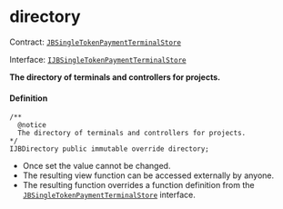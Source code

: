 # directory

Contract: [`JBSingleTokenPaymentTerminalStore`](/v4/deprecated/v2/contracts/jbsingletokenpaymentterminalstore/README.md)​‌

Interface: [`IJBSingleTokenPaymentTerminalStore`](/v4/deprecated/v2/interfaces/ijbsingletokenpaymentterminalstore.md)

**The directory of terminals and controllers for projects.**

#### Definition

```
/**
  @notice
  The directory of terminals and controllers for projects.
*/
IJBDirectory public immutable override directory;
```

* Once set the value cannot be changed.
* The resulting view function can be accessed externally by anyone.
* The resulting function overrides a function definition from the [`JBSingleTokenPaymentTerminalStore`](/v4/deprecated/v2/interfaces/ijbsingletokenpaymentterminalstore.md) interface.
